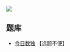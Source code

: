 ![](https://cn.sudoku.today/pic/antidiagonal/13819_298140.png)

## 题库
- [今日数独](https://cn.sudoku.today/g-count-different-sudoku/) 【选题不便】